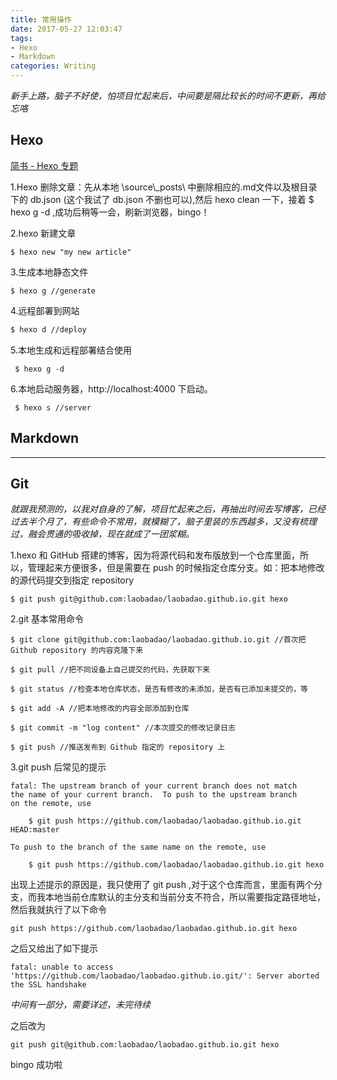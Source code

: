 ```yaml
---
title: 常用操作
date: 2017-05-27 12:03:47
tags:
- Hexo
- Markdown
categories: Writing
---
```


 *新手上路，脑子不好使，怕项目忙起来后，中间要是隔比较长的时间不更新，再给忘咯*

## Hexo

[简书 - Hexo 专题](http://www.jianshu.com/c/7fafdc0abb5b)

1.Hexo 删除文章：先从本地 \source\\\_posts\ 中删除相应的.md文件以及根目录下的 db.json (这个我试了 db.json 不删也可以),然后 hexo clean  一下，接着  $ hexo g -d  ,成功后稍等一会，刷新浏览器，bingo！

2.hexo 新建文章
```
$ hexo new "my new article"
```
3.生成本地静态文件
```
$ hexo g //generate
```
4.远程部署到网站  
``` bash
$ hexo d //deploy
```
5.本地生成和远程部署结合使用
```
 $ hexo g -d
```
6.本地启动服务器，http://localhost:4000 下启动。
```
 $ hexo s //server
```


## Markdown

---

## Git

*就跟我预测的，以我对自身的了解，项目忙起来之后，再抽出时间去写博客，已经过去半个月了，有些命令不常用，就模糊了，脑子里装的东西越多，又没有梳理过，融会贯通的吸收掉，现在就成了一团浆糊。*

1.hexo 和 GitHub 搭建的博客，因为将源代码和发布版放到一个仓库里面，所以，管理起来方便很多，但是需要在 push 的时候指定仓库分支。如：把本地修改的源代码提交到指定 repository

```
$ git push git@github.com:laobadao/laobadao.github.io.git hexo

```

2.git 基本常用命令

```
$ git clone git@github.com:laobadao/laobadao.github.io.git //首次把 Github repository 的内容克隆下来

$ git pull //把不同设备上自己提交的代码，先获取下来

$ git status //检查本地仓库状态，是否有修改的未添加，是否有已添加未提交的，等

$ git add -A //把本地修改的内容全部添加到仓库

$ git commit -m "log content" //本次提交的修改记录日志

$ git push //推送发布到 Github 指定的 repository 上

```

3.git push 后常见的提示

```
fatal: The upstream branch of your current branch does not match
the name of your current branch.  To push to the upstream branch
on the remote, use

    $ git push https://github.com/laobadao/laobadao.github.io.git HEAD:master

To push to the branch of the same name on the remote, use

    $ git push https://github.com/laobadao/laobadao.github.io.git hexo
```

出现上述提示的原因是，我只使用了 git push ,对于这个仓库而言，里面有两个分支，而我本地当前仓库默认的主分支和当前分支不符合，所以需要指定路径地址，然后我就执行了以下命令

```
git push https://github.com/laobadao/laobadao.github.io.git hexo
```
之后又给出了如下提示

```
fatal: unable to access 'https://github.com/laobadao/laobadao.github.io.git/': Server aborted the SSL handshake
```

*中间有一部分，需要详述，未完待续*

之后改为

```
git push git@github.com:laobadao/laobadao.github.io.git hexo
```
bingo 成功啦
